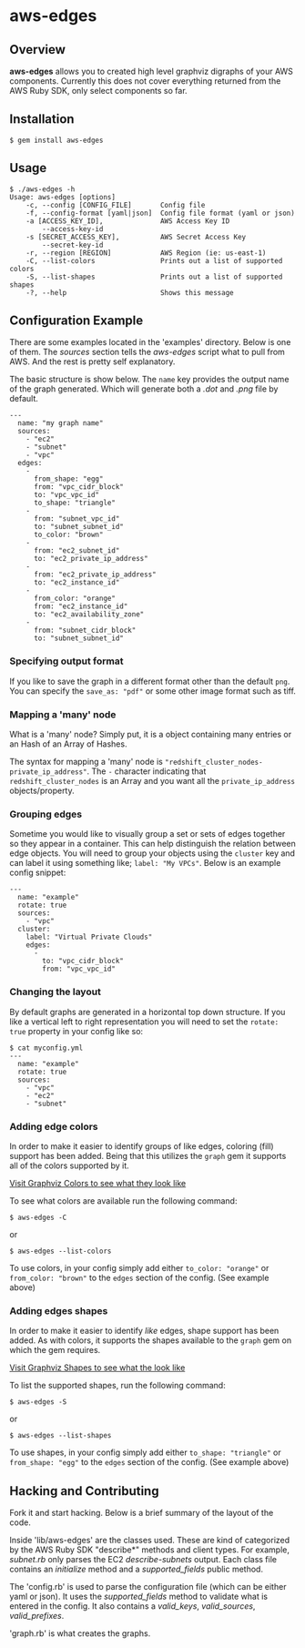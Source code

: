 # aws-edges

## Overview

**aws-edges** allows you to created high level graphviz digraphs of your AWS components. Currently this does not cover everything returned from the AWS Ruby SDK, only select components so far. 

## Installation

```
$ gem install aws-edges
```

## Usage

```
$ ./aws-edges -h
Usage: aws-edges [options]
    -c, --config [CONFIG_FILE]       Config file
    -f, --config-format [yaml|json]  Config file format (yaml or json)
    -a [ACCESS_KEY_ID],              AWS Access Key ID
        --access-key-id
    -s [SECRET_ACCESS_KEY],          AWS Secret Access Key
        --secret-key-id
    -r, --region [REGION]            AWS Region (ie: us-east-1)
    -C, --list-colors                Prints out a list of supported colors
    -S, --list-shapes                Prints out a list of supported shapes
    -?, --help                       Shows this message
```

## Configuration Example

There are some examples located in the 'examples' directory. Below is one of them. The *sources* section tells the *aws-edges* script what to pull from AWS. And the rest is pretty self explanatory. 

The basic structure is show below. The `name` key provides the output name of the graph generated. Which will generate both a *.dot* and *.png* file by default. 

```
---
  name: "my graph name"
  sources: 
    - "ec2"
    - "subnet"
    - "vpc"
  edges: 
    - 
      from_shape: "egg"   
      from: "vpc_cidr_block"
      to: "vpc_vpc_id"
      to_shape: "triangle"
    - 
      from: "subnet_vpc_id"
      to: "subnet_subnet_id"
      to_color: "brown"
    -
      from: "ec2_subnet_id"
      to: "ec2_private_ip_address"
    -
      from: "ec2_private_ip_address"
      to: "ec2_instance_id"
    -
      from_color: "orange"
      from: "ec2_instance_id"
      to: "ec2_availability_zone"
    -
      from: "subnet_cidr_block"
      to: "subnet_subnet_id"
```
### Specifying output format

If you like to save the graph in a different format other than the default `png`. You can specify the `save_as: "pdf"` or some other image format such as tiff. 

### Mapping a 'many' node

What is a 'many' node? Simply put, it is a object containing many entries or an Hash of an Array of Hashes.

The syntax for mapping a 'many' node is `"redshift_cluster_nodes-private_ip_address"`. The `-` character indicating that `redshift_cluster_nodes` is an Array and you want all the `private_ip_address` objects/property.

### Grouping edges

Sometime you would like to visually group a set or sets of edges together so they appear in a container. This can help distinguish the relation between edge objects. You will need to group your objects using the `cluster` key and can label it using something like; `label: "My VPCs"`. Below is an example config snippet:

```
---
  name: "example"
  rotate: true
  sources: 
    - "vpc"
  cluster: 
    label: "Virtual Private Clouds"
    edges: 
      - 
        to: "vpc_cidr_block"
        from: "vpc_vpc_id"
```

### Changing the layout

By default graphs are generated in a horizontal top down structure. If you like a vertical left to right representation you will need to set the `rotate: true` property in your config like so:

```
$ cat myconfig.yml
---
  name: "example"
  rotate: true
  sources: 
    - "vpc"
    - "ec2"
    - "subnet"
```

### Adding edge colors

In order to make it easier to identify groups of like edges, coloring (fill) support has been added. Being that this utilizes the `graph` gem it supports all of the colors supported by it. 

[Visit Graphviz Colors to see what they look like](http://www.graphviz.org/content/color-names)

To see what colors are available run the following command:

```
$ aws-edges -C
```

or

```
$ aws-edges --list-colors
```

To use colors, in your config simply add either `to_color: "orange"` or `from_color: "brown"` to the `edges` section of the config. (See example above)

### Adding edges shapes

In order to make it easier to identify *like* edges, shape support has been added. As with colors, it supports the shapes available to the `graph` gem on which the gem requires.

[Visit Graphviz Shapes to see what the look like](http://www.graphviz.org/content/node-shapes)

To list the supported shapes, run the following command:

```
$ aws-edges -S
```

or

```
$ aws-edges --list-shapes
```

To use shapes, in your config simply add either `to_shape: "triangle"` or `from_shape: "egg"` to the `edges` section of the config. (See example above)

## Hacking and Contributing

Fork it and start hacking. Below is a brief summary of the layout of the code.

Inside 'lib/aws-edges' are the classes used. These are kind of categorized by the AWS Ruby SDK "describe*" methods and client types. For example, *subnet.rb* only parses the EC2 *describe-subnets* output. Each class file contains an *initialize* method and a *supported_fields* public method.

The 'config.rb' is used to parse the configuration file (which can be either yaml or json). It uses the *supported_fields* method to validate what is entered in the config. It also contains a *valid_keys*, *valid_sources*, *valid_prefixes*.

'graph.rb' is what creates the graphs.

